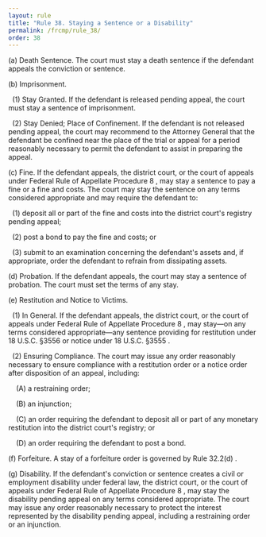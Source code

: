 ```yaml
---
layout: rule
title: "Rule 38. Staying a Sentence or a Disability"
permalink: /frcmp/rule_38/
order: 38
---
```


(a) Death Sentence. The court must stay a death sentence if the defendant appeals the conviction or sentence.


(b) Imprisonment.


&nbsp;&nbsp;(1) Stay Granted. If the defendant is released pending appeal, the court must stay a sentence of imprisonment.


&nbsp;&nbsp;(2) Stay Denied; Place of Confinement. If the defendant is not released pending appeal, the court may recommend to the Attorney General that the defendant be confined near the place of the trial or appeal for a period reasonably necessary to permit the defendant to assist in preparing the appeal.


(c) Fine. If the defendant appeals, the district court, or the court of appeals under Federal Rule of Appellate Procedure 8 , may stay a sentence to pay a fine or a fine and costs. The court may stay the sentence on any terms considered appropriate and may require the defendant to:


&nbsp;&nbsp;(1) deposit all or part of the fine and costs into the district court's registry pending appeal;


&nbsp;&nbsp;(2) post a bond to pay the fine and costs; or


&nbsp;&nbsp;(3) submit to an examination concerning the defendant's assets and, if appropriate, order the defendant to refrain from dissipating assets.


(d) Probation. If the defendant appeals, the court may stay a sentence of probation. The court must set the terms of any stay.


(e) Restitution and Notice to Victims.


&nbsp;&nbsp;(1) In General. If the defendant appeals, the district court, or the court of appeals under Federal Rule of Appellate Procedure 8 , may stay—on any terms considered appropriate—any sentence providing for restitution under 18 U.S.C. §3556 or notice under 18 U.S.C. §3555 .


&nbsp;&nbsp;(2) Ensuring Compliance. The court may issue any order reasonably necessary to ensure compliance with a restitution order or a notice order after disposition of an appeal, including:


&nbsp;&nbsp;&nbsp;&nbsp;(A) a restraining order;


&nbsp;&nbsp;&nbsp;&nbsp;(B) an injunction;


&nbsp;&nbsp;&nbsp;&nbsp;(C) an order requiring the defendant to deposit all or part of any monetary restitution into the district court's registry; or


&nbsp;&nbsp;&nbsp;&nbsp;(D) an order requiring the defendant to post a bond.


(f) Forfeiture. A stay of a forfeiture order is governed by Rule 32.2(d) .


(g) Disability. If the defendant's conviction or sentence creates a civil or employment disability under federal law, the district court, or the court of appeals under Federal Rule of Appellate Procedure 8 , may stay the disability pending appeal on any terms considered appropriate. The court may issue any order reasonably necessary to protect the interest represented by the disability pending appeal, including a restraining order or an injunction.

